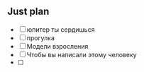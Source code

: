 ## Just plan
- [ ] юпитер ты сердишься 
- [ ] прогулка 
- [ ] Модели взросления
- [ ] Чтобы вы написали этому человеку
- [ ]
